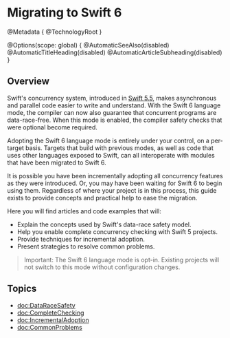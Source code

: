 # Migrating to Swift 6

@Metadata {
  @TechnologyRoot
}

@Options(scope: global) {
  @AutomaticSeeAlso(disabled)
  @AutomaticTitleHeading(disabled)
  @AutomaticArticleSubheading(disabled)
}

## Overview

Swift's concurrency system, introduced in [Swift 5.5](https://www.swift.org/blog/swift-5.5-released/),
makes asynchronous and parallel code easier to write and understand.
With the Swift 6 language mode, the compiler can now also
guarantee that concurrent programs are data-race-free.
When this mode is enabled, the compiler safety checks that were
optional become required.

Adopting the Swift 6 language mode is entirely under your control,
on a per-target basis.
Targets that build with previous modes, as well as code that uses other
languages exposed to Swift, can all interoperate with
modules that have been migrated to Swift 6.

It is possible you have been incrementally adopting all concurrency features
as they were introduced.
Or, you may have been waiting for Swift 6 to begin using them.
Regardless of where your project is in this process, this guide exists to
provide concepts and practical help to ease the migration.

Here you will find articles and code examples that will:

- Explain the concepts used by Swift's data-race safety model.
- Help you enable complete concurrency checking with Swift 5 projects.
- Provide techniques for incremental adoption.
- Present strategies to resolve common problems.

> Important: The Swift 6 language mode is opt-in.
Existing projects will not switch to this mode without configuration changes.

## Topics

- <doc:DataRaceSafety>
- <doc:CompleteChecking>
- <doc:IncrementalAdoption>
- <doc:CommonProblems>